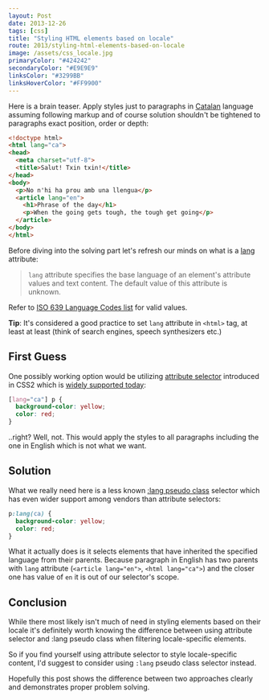 ```yaml
---
layout: Post
date: 2013-12-26
tags: [css]
title: "Styling HTML elements based on locale"
route: 2013/styling-html-elements-based-on-locale
image: /assets/css_locale.jpg
primaryColor: "#424242"
secondaryColor: "#E9E9E9"
linksColor: "#3299BB"
linksHoverColor: "#FF9900"
---
```



Here is a brain teaser. Apply styles just to paragraphs in
[Catalan](http://en.wikipedia.org/wiki/Catalan_language) language
assuming following markup and of course solution shouldn't be
tightened to paragraphs exact position, order or depth:

```html
<!doctype html>
<html lang="ca">
<head>
  <meta charset="utf-8">
  <title>Salut! Txin txin!</title>
</head>
<body>
  <p>No n'hi ha prou amb una llengua</p>
  <article lang="en">
    <h1>Phrase of the day</h1>
    <p>When the going gets tough, the tough get going</p>
  </article>
</body>
</html>
```

Before diving into the solving part let's refresh our minds on what is a
[lang](http://www.w3.org/TR/html401/struct/dirlang.html#h-8.1) attribute:

> `lang` attribute specifies the base language of an element's attribute values and
> text content. The default value of this attribute is unknown.

Refer to
[ISO 639 Language Codes list](http://www.loc.gov/standards/iso639-2/php/code_list.php) for valid values.

<div class="session-post">

**Tip**: It's considered a good practice to set `lang` attribute in `<html>` tag, at least at least
(think of search engines, speech synthesizers etc.)

</div>


First Guess
-----------

One possibly working option would be utilizing
[attribute selector](http://www.w3.org/TR/css3-selectors/#attribute-representation)
introduced in CSS2 which is
[widely supported today](http://caniuse.com/#feat=css-sel2):

```css
[lang="ca"] p {
  background-color: yellow;
  color: red;
}
```

..right? Well, not. This would apply the styles to all paragraphs including the one in English
which is not what we want.

Solution
--------

What we really need here is a less known
[:lang pseudo class](http://www.w3.org/wiki/CSS/Selectors/pseudo-classes/:lang)
selector which has even wider support among vendors than attribute selectors:

```css
p:lang(ca) {
  background-color: yellow;
  color: red;
}
```

What it actually does is it selects
elements that have inherited the specified language from their parents.
Because paragraph in English has two parents with `lang` attribute
(`<article lang="en">`, `<html lang="ca">`) and the closer one has
value of `en` it is out of our selector's scope.


Conclusion
----------

While there most likely isn't much of need in styling elements based on their
locale it's definitely worth knowing the difference between using attribute
selector and :lang pseudo class when filtering locale-specific elements.

So if you find yourself using attribute selector to style locale-specific
content, I'd suggest to consider using `:lang` pseudo class selector instead.

Hopefully this post shows the difference between two approaches clearly
and demonstrates proper problem solving.
